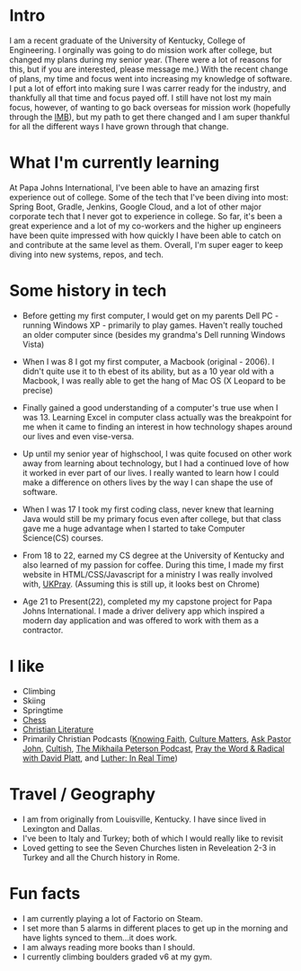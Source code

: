 
# Intro

I am a recent graduate of the University of Kentucky, College of Engineering. I orginally was going to do mission work after college, but changed my plans during my senior year. (There were a lot of reasons for this, but if you are interested, please message me.) With the recent change of plans, my time and focus went into increasing my knowledge of software. I put a lot of effort into making sure I was carrer ready for the industry, and thankfully all that time and focus payed off.  I still have not lost my main focus, however, of wanting to go back overseas for mission work (hopefully through the [IMB](https://www.imb.org/)), but my path to get there changed and I am super thankful for all the different ways I have grown through that change. 

# What I'm currently learning

At Papa Johns International, I've been able to have an amazing first experience out of college. Some of the tech that I've been diving into most: Spring Boot, Gradle, Jenkins, Google Cloud, and a lot of other major corporate tech that I never got to experience in college. So far, it's been a great experience and a lot of my co-workers and the higher up engineers have been quite impressed with how quickly I have been able to catch on and contribute at the same level as them. Overall, I'm super eager to keep diving into new systems, repos, and tech.

# Some history in tech

- Before getting my first computer, I would get on my parents Dell PC - running Windows XP - primarily to play games. Haven't really touched an older computer since (besides my grandma's Dell running Windows Vista)

- When I was 8 I got my first computer, a Macbook (original - 2006). I didn't quite use it to th ebest of its ability, but as a 10 year old with a Macbook, I was really able to get the hang of Mac OS (X Leopard to be precise)

- Finally gained a good understanding of a computer's true use when I was 13. Learning Excel in computer class actually was the breakpoint for me when it came to finding an interest in how technology shapes around our lives and even vise-versa.

- Up until my senior year of highschool, I was quite focused on other work away from learning about technology, but I had a continued love of how it worked in ever part of our lives. I really wanted to learn how I could make a difference on others lives by the way I can shape the use of software.

- When I was 17 I took my first coding class, never knew that learning Java would still be my primary focus even after college, but that class gave me a huge advantage when I started to take Computer Science(CS) courses.

- From 18 to 22, earned my CS degree at the University of Kentucky and also learned of my passion for coffee. During this time, I made my first website in HTML/CSS/Javascript for a ministry I was really involved with, [UKPray](https://www.ukpray.com). (Assuming this is still up, it looks best on Chrome)

- Age 21 to Present(22), completed my my capstone project for Papa Johns International. I made a driver delivery app which inspired a modern day application and was offered to work with them as a contractor.

# I like

- Climbing
- Skiing
- Springtime
- [Chess](https://friend.chess.com/HxjE)
- [Christian Literature](https://www.goodreads.com/trentonrush)
- Primarily Christian Podcasts ([Knowing Faith](https://www.trainingthechurch.com/knowingfaith), [Culture Matters](https://culturematterspodcast.podbean.com/), [Ask Pastor John](https://www.desiringgod.org/ask-pastor-john), [Cultish](https://thecultishshow.com/), [The Mikhaila Peterson Podcast](https://mikhailapeterson.com/podcast/), [Pray the Word & Radical with David Platt](https://radical.net/podcasts/), and [Luther: In Real Time](https://www.ligonier.org/luther-in-real-time/))

# Travel / Geography

- I am from originally from Louisville, Kentucky. I have since lived in Lexington and Dallas.
- I've been to Italy and Turkey; both of which I would really like to revisit
- Loved getting to see the Seven Churches listen in Reveleation 2-3 in Turkey and all the Church history in Rome.

# Fun facts

- I am currently playing a lot of Factorio on Steam.
- I set more than 5 alarms in different places to get up in the morning and have lights synced to them...it does work.
- I am always reading more books than I should.
- I currently climbing boulders graded v6 at my gym.




